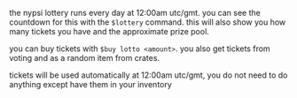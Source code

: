 <script>
  import DocsTemplate from "$lib/components/docs/DocsTemplate.svelte"
  import DocsHeader from '$lib/components/docs/DocsHeader.svelte';
</script>

<DocsTemplate title='lottery' />

<DocsHeader header='h2' text="how it works" />

the nypsi lottery runs every day at 12:00am utc/gmt. you can see the countdown for this with the `$lottery` command. this will also show you how many tickets you have and the approximate prize pool.

<DocsHeader header='h2' text="obtaining tickets" />

you can buy tickets with `$buy lotto <amount>`. you also get tickets from voting and as a random item from crates.

<DocsHeader header='h2' text="how to use tickets" />

tickets will be used automatically at 12:00am utc/gmt, you do not need to do anything except have them in your inventory
